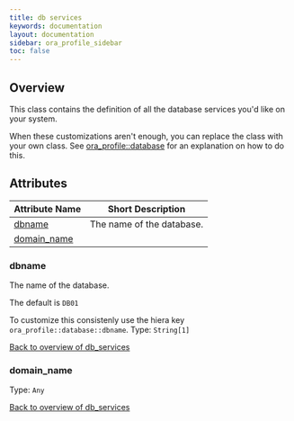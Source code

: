 ```yaml
---
title: db services
keywords: documentation
layout: documentation
sidebar: ora_profile_sidebar
toc: false
---
```

## Overview

This class contains the definition of all the database services you'd like on your system.

When these customizations aren't enough, you can replace the class with your own class. See [ora_profile::database](./database.html) for an explanation on how to do this.





## Attributes



Attribute Name                          | Short Description         |
--------------------------------------- | ------------------------- |
[dbname](#db_services_dbname)           | The name of the database. |
[domain_name](#db_services_domain_name) |                           |




### dbname<a name='db_services_dbname'>

The name of the database.

The default is `DB01`

To customize this consistenly use the hiera key `ora_profile::database::dbname`.
Type: `String[1]`



[Back to overview of db_services](#attributes)

### domain_name<a name='db_services_domain_name'>


Type: `Any`



[Back to overview of db_services](#attributes)
